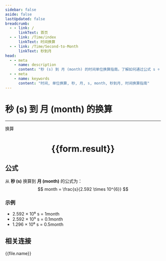 ```yaml
---
sidebar: false
aside: false
lastUpdated: false
breadcrumb:
  - - link: /
      linkText: 首页
  - - link: /Time/index
      linkText: 时间换算
  - - link: /Time/Second-to-Month
      linkText: 秒到月
head:
  - - meta
    - name: description
      content: "秒 (s) 到 月 (month) 的时间单位换算指南。了解如何通过公式 s ÷ 2,678,400 换算为月。"
  - - meta
    - name: keywords
      content: "时间, 单位换算, 秒, 月, s, month, 秒到月, 时间换算指南"
---
```

# 秒 (s) 到 月 (month) 的换算

---
<script setup>
import { onMounted, reactive, inject, ref } from 'vue'
import { NButton,NForm ,NFormItem,NInput,NInputNumber,NSelect,NCard,useMessage,NGrid ,NGi  } from 'naive-ui'
import { defineClientComponent } from 'vitepress'
import { Time } from '../../files';

const convert = inject('convert')

const form = reactive({
  number: null,
  result: '',
})

const convertHandler = () => {
  if (form.number !== null && !isNaN(form.number)) {
    const convertedValue = parseFloat(form.number) / 2592000
    form.result = `${form.number}s = ${convertedValue.toFixed(6)}month`
  } else {
    form.result = '请输入有效的数值。'
  }
}
</script>

<n-form size="large" :model="form">
  <n-form-item label="秒 (s)">
    <n-input-number v-model:value="form.number" placeholder="输入秒" style="width: 100%" />
  </n-form-item>
  <n-form-item>
    <n-button type="primary" @click="convertHandler" block>换算</n-button>
  </n-form-item>
</n-form>

<n-card  embedded :bordered="false" hoverable>
  <div  style="text-align:center">
    <h1>{{form.result}}</h1>
  </div>
</n-card>

## 公式

从 **秒 (s)** 换算到 **月 (month)** 的公式为：
$$ month = \frac{s}{2.592 \times 10^{6}} $$

### 示例
- 2.592 × 10⁶ s = 1month
- 2.592 × 10⁵ s = 0.1month
- 1.296 × 10⁶ s = 0.5month
## 相关连接
<n-grid x-gap="12" :cols="4">
  <n-gi v-for="(file, index) in Time" :key="index">
    <n-button
      text
      tag="a"
      :href="file.path"
      type="primary"
    >
      {{file.name}}
    </n-button>
  </n-gi>
</n-grid>